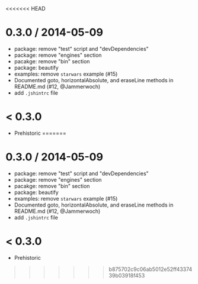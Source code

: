 <<<<<<< HEAD

0.3.0 / 2014-05-09
==================

  * package: remove "test" script and "devDependencies"
  * package: remove "engines" section
  * pacakge: remove "bin" section
  * package: beautify
  * examples: remove `starwars` example (#15)
  * Documented goto, horizontalAbsolute, and eraseLine methods in README.md (#12, @Jammerwoch)
  * add `.jshintrc` file

< 0.3.0
=======

  * Prehistoric
=======

0.3.0 / 2014-05-09
==================

  * package: remove "test" script and "devDependencies"
  * package: remove "engines" section
  * pacakge: remove "bin" section
  * package: beautify
  * examples: remove `starwars` example (#15)
  * Documented goto, horizontalAbsolute, and eraseLine methods in README.md (#12, @Jammerwoch)
  * add `.jshintrc` file

< 0.3.0
=======

  * Prehistoric
>>>>>>> b875702c9c06ab5012e52ff4337439b03918f453

